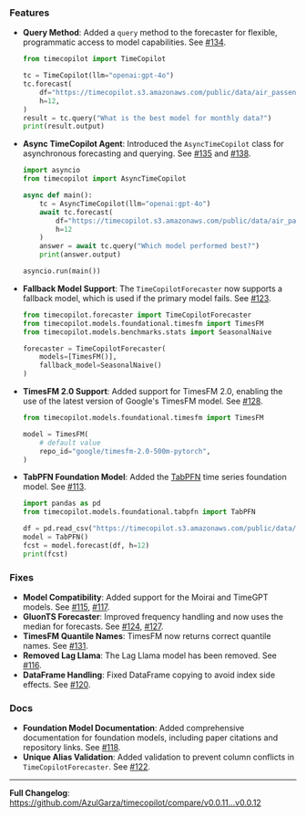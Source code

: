 ### Features


* **Query Method**: Added a `query` method to the forecaster for flexible, programmatic access to model capabilities. See [#134](https://github.com/AzulGarza/timecopilot/pull/134).
    ```python
    from timecopilot import TimeCopilot

    tc = TimeCopilot(llm="openai:gpt-4o")
    tc.forecast(
        df="https://timecopilot.s3.amazonaws.com/public/data/air_passengers.csv", 
        h=12,
    )
    result = tc.query("What is the best model for monthly data?")
    print(result.output)
    ```

* **Async TimeCopilot Agent**: Introduced the `AsyncTimeCopilot` class for asynchronous forecasting and querying. See [#135](https://github.com/AzulGarza/timecopilot/pull/135) and [#138](https://github.com/AzulGarza/timecopilot/pull/138).
    ```python
    import asyncio
    from timecopilot import AsyncTimeCopilot

    async def main():
        tc = AsyncTimeCopilot(llm="openai:gpt-4o")
        await tc.forecast(
            df="https://timecopilot.s3.amazonaws.com/public/data/air_passengers.csv",
            h=12
        )
        answer = await tc.query("Which model performed best?")
        print(answer.output)

    asyncio.run(main())
    ```

* **Fallback Model Support**: The `TimeCopilotForecaster` now supports a fallback model, which is used if the primary model fails. See [#123](https://github.com/AzulGarza/timecopilot/pull/123).
    ```python
    from timecopilot.forecaster import TimeCopilotForecaster
    from timecopilot.models.foundational.timesfm import TimesFM
    from timecopilot.models.benchmarks.stats import SeasonalNaive

    forecaster = TimeCopilotForecaster(
        models=[TimesFM()],
        fallback_model=SeasonalNaive()
    )
    ```

* **TimesFM 2.0 Support**: Added support for TimesFM 2.0, enabling the use of the latest version of Google's TimesFM model. See [#128](https://github.com/AzulGarza/timecopilot/pull/128).
    ```python
    from timecopilot.models.foundational.timesfm import TimesFM

    model = TimesFM(
        # default value
        repo_id="google/timesfm-2.0-500m-pytorch",
    )
    ```

* **TabPFN Foundation Model**: Added the [TabPFN](https://github.com/PriorLabs/TabPFN) time series foundation model. See [#113](https://github.com/AzulGarza/timecopilot/pull/113).
    ```python
    import pandas as pd
    from timecopilot.models.foundational.tabpfn import TabPFN

    df = pd.read_csv("https://timecopilot.s3.amazonaws.com/public/data/algeria_exports.csv", parse_dates=["ds"])
    model = TabPFN()
    fcst = model.forecast(df, h=12)
    print(fcst)
    ```

### Fixes

* **Model Compatibility**: Added support for the Moirai and TimeGPT models. See [#115](https://github.com/AzulGarza/timecopilot/pull/115), [#117](https://github.com/AzulGarza/timecopilot/pull/117).
* **GluonTS Forecaster**: Improved frequency handling and now uses the median for forecasts. See [#124](https://github.com/AzulGarza/timecopilot/pull/124), [#127](https://github.com/AzulGarza/timecopilot/pull/127).
* **TimesFM Quantile Names**: TimesFM now returns correct quantile names. See [#131](https://github.com/AzulGarza/timecopilot/pull/131).
* **Removed Lag Llama**: The Lag Llama model has been removed. See [#116](https://github.com/AzulGarza/timecopilot/pull/116).
* **DataFrame Handling**: Fixed DataFrame copying to avoid index side effects. See [#120](https://github.com/AzulGarza/timecopilot/pull/120).

### Docs

* **Foundation Model Documentation**: Added comprehensive documentation for foundation models, including paper citations and repository links. See [#118](https://github.com/AzulGarza/timecopilot/pull/118).
* **Unique Alias Validation**: Added validation to prevent column conflicts in `TimeCopilotForecaster`. See [#122](https://github.com/AzulGarza/timecopilot/pull/122).

---

**Full Changelog**: https://github.com/AzulGarza/timecopilot/compare/v0.0.11...v0.0.12